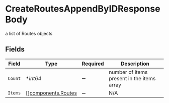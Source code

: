 # CreateRoutesAppendByIDResponseBody

a list of Routes objects


## Fields

| Field                                                    | Type                                                     | Required                                                 | Description                                              |
| -------------------------------------------------------- | -------------------------------------------------------- | -------------------------------------------------------- | -------------------------------------------------------- |
| `Count`                                                  | **int64*                                                 | :heavy_minus_sign:                                       | number of items present in the items array               |
| `Items`                                                  | [][components.Routes](../../models/components/routes.md) | :heavy_minus_sign:                                       | N/A                                                      |
